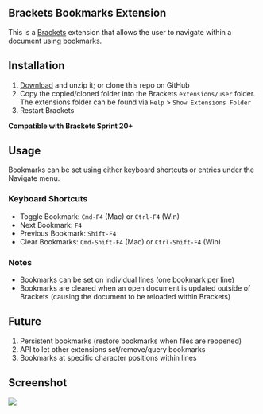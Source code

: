 ## Brackets Bookmarks Extension

This is a [Brackets](https://github.com/adobe/brackets) extension that allows the user to navigate within a document using bookmarks.

## Installation

1. [Download](https://github.com/toshsharma/brackets-bookmarks/zipball/master) and unzip it; or clone this repo on GitHub
2. Copy the copied/cloned folder into the Brackets `extensions/user` folder. The extensions folder can be found via `Help` > `Show Extensions Folder`
3. Restart Brackets

**Compatible with Brackets Sprint 20+**

## Usage

Bookmarks can be set using either keyboard shortcuts or entries under the Navigate menu.

### Keyboard Shortcuts

- Toggle Bookmark: `Cmd-F4` (Mac) or `Ctrl-F4` (Win)
- Next Bookmark: `F4`
- Previous Bookmark: `Shift-F4`
- Clear Bookmarks: `Cmd-Shift-F4` (Mac) or `Ctrl-Shift-F4` (Win)

### Notes

- Bookmarks can be set on individual lines (one bookmark per line)
- Bookmarks are cleared when an open document is updated outside of Brackets (causing the document to be reloaded within Brackets)

## Future

1. Persistent bookmarks (restore bookmarks when files are reopened)
2. API to let other extensions set/remove/query bookmarks
3. Bookmarks at specific character positions within lines

## Screenshot

<img style="max-width: 100%;" src="https://raw.github.com/toshsharma/brackets-bookmarks/master/screenshot.png" />
